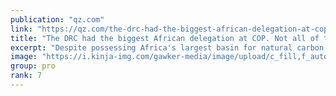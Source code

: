 ```yaml
---
publication: "qz.com"
link: "https://qz.com/the-drc-had-the-biggest-african-delegation-at-cop-not-1849815871"
title: "The DRC had the biggest African delegation at COP. Not all of them wanted to cut emissions."
excerpt: "Despite possessing Africa's largest basin for natural carbon capture, the DRC is licensing oil exploration companies to destroy it"
image: "https://i.kinja-img.com/gawker-media/image/upload/c_fill,f_auto,fl_progressive,g_center,h_675,pg_1,q_80,w_1200/e9b332377e61d768ae8eed96a0f12a7a.jpg"
group: pro
rank: 7
---
```

